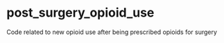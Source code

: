 # post_surgery_opioid_use
Code related to new opioid use after being prescribed opioids for surgery

